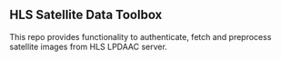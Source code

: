 ## HLS Satellite Data Toolbox 
This repo provides functionality to authenticate, fetch and preprocess satellite images from HLS LPDAAC server.
